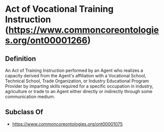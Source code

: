 # Act of Vocational Training Instruction (https://www.commoncoreontologies.org/ont00001266)

## Definition
An Act of Training Instruction performed by an Agent who realizes a capacity derived from the Agent's affiliation with a Vocational School, Technical School, Trade Organization, or Industry Educational Program Provider by imparting skills required for a specific occupation in industry, agriculture or trade to an Agent either directly or indirectly through some communication medium.

## Subclass Of
- https://www.commoncoreontologies.org/ont00001075

